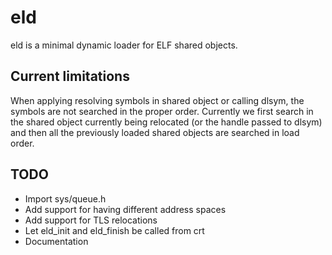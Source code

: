 # eld

eld is a minimal dynamic loader for ELF shared objects.

## Current limitations

When applying resolving symbols in shared object or calling dlsym, the symbols
are not searched in the proper order. Currently we first search in the shared
object currently being relocated (or the handle passed to dlsym) and then all
the previously loaded shared objects are searched in load order.

## TODO

* Import sys/queue.h
* Add support for having different address spaces
* Add support for TLS relocations
* Let eld_init and eld_finish be called from crt
* Documentation
